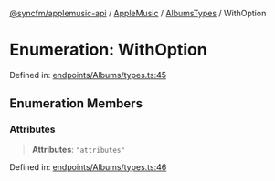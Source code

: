 [@syncfm/applemusic-api](../../../../../../globals.md) / [AppleMusic](../../../index.md) / [AlbumsTypes](../index.md) / WithOption

# Enumeration: WithOption

Defined in: [endpoints/Albums/types.ts:45](https://github.com/sync-fm/applemusic-api/blob/9471caba6a6b5bc92263ffc6e5d9c04672ec1f7f/src/endpoints/Albums/types.ts#L45)

## Enumeration Members

### Attributes

> **Attributes**: `"attributes"`

Defined in: [endpoints/Albums/types.ts:46](https://github.com/sync-fm/applemusic-api/blob/9471caba6a6b5bc92263ffc6e5d9c04672ec1f7f/src/endpoints/Albums/types.ts#L46)
